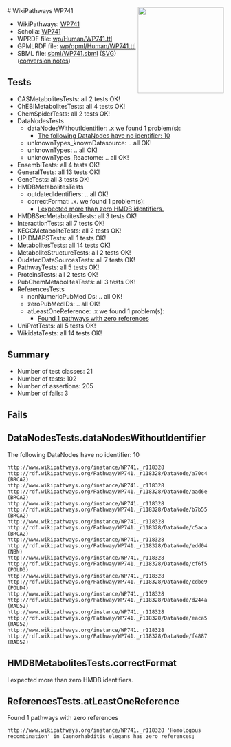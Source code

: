 <img style="float: right; width: 200px" src="../logo.png" />
# WikiPathways WP741

* WikiPathways: [WP741](https://identifiers.org/wikipathways:WP741)
* Scholia: [WP741](https://scholia.toolforge.org/wikipathways/WP741)
* WPRDF file: [wp/Human/WP741.ttl](../wp/Human/WP741.ttl)
* GPMLRDF file: [wp/gpml/Human/WP741.ttl](../wp/gpml/Human/WP741.ttl)
* SBML file: [sbml/WP741.sbml](../sbml/WP741.sbml) ([SVG](../sbml/WP741.svg)) ([conversion notes](../sbml/WP741.txt))

## Tests
* CASMetabolitesTests: all 2 tests OK!
* ChEBIMetabolitesTests: all 4 tests OK!
* ChemSpiderTests: all 2 tests OK!
* DataNodesTests
    * dataNodesWithoutIdentifier: .x we found 1 problem(s):
        * [The following DataNodes have no identifier: 10](#8792c490)
    * unknownTypes_knownDatasource: .. all OK!
    * unknownTypes: .. all OK!
    * unknownTypes_Reactome: .. all OK!
* EnsemblTests: all 4 tests OK!
* GeneralTests: all 13 tests OK!
* GeneTests: all 3 tests OK!
* HMDBMetabolitesTests
    * outdatedIdentifiers: .. all OK!
    * correctFormat: .x. we found 1 problem(s):
        * [I expected more than zero HMDB identifiers.](#ad154c1e)
* HMDBSecMetabolitesTests: all 3 tests OK!
* InteractionTests: all 7 tests OK!
* KEGGMetaboliteTests: all 2 tests OK!
* LIPIDMAPSTests: all 1 tests OK!
* MetabolitesTests: all 14 tests OK!
* MetaboliteStructureTests: all 2 tests OK!
* OudatedDataSourcesTests: all 7 tests OK!
* PathwayTests: all 5 tests OK!
* ProteinsTests: all 2 tests OK!
* PubChemMetabolitesTests: all 3 tests OK!
* ReferencesTests
    * nonNumericPubMedIDs: .. all OK!
    * zeroPubMedIDs: .. all OK!
    * atLeastOneReference: .x we found 1 problem(s):
        * [Found 1 pathways with zero references](#35eb778e)
* UniProtTests: all 5 tests OK!
* WikidataTests: all 14 tests OK!


## Summary

* Number of test classes: 21
* Number of tests: 102
* Number of assertions: 205
* Number of fails: 3

## Fails

<a name="8792c490" />

## DataNodesTests.dataNodesWithoutIdentifier

The following DataNodes have no identifier: 10
```
http://www.wikipathways.org/instance/WP741._r118328 http://rdf.wikipathways.org/Pathway/WP741._r118328/DataNode/a70c4 (BRCA2)
http://www.wikipathways.org/instance/WP741._r118328 http://rdf.wikipathways.org/Pathway/WP741._r118328/DataNode/aad6e (BRCA2)
http://www.wikipathways.org/instance/WP741._r118328 http://rdf.wikipathways.org/Pathway/WP741._r118328/DataNode/b7b55 (BRCA2)
http://www.wikipathways.org/instance/WP741._r118328 http://rdf.wikipathways.org/Pathway/WP741._r118328/DataNode/c5aca (BRCA2)
http://www.wikipathways.org/instance/WP741._r118328 http://rdf.wikipathways.org/Pathway/WP741._r118328/DataNode/edd04 (NBN)
http://www.wikipathways.org/instance/WP741._r118328 http://rdf.wikipathways.org/Pathway/WP741._r118328/DataNode/cf6f5 (POLD3)
http://www.wikipathways.org/instance/WP741._r118328 http://rdf.wikipathways.org/Pathway/WP741._r118328/DataNode/cdbe9 (POLD4)
http://www.wikipathways.org/instance/WP741._r118328 http://rdf.wikipathways.org/Pathway/WP741._r118328/DataNode/d244a (RAD52)
http://www.wikipathways.org/instance/WP741._r118328 http://rdf.wikipathways.org/Pathway/WP741._r118328/DataNode/eaca5 (RAD52)
http://www.wikipathways.org/instance/WP741._r118328 http://rdf.wikipathways.org/Pathway/WP741._r118328/DataNode/f4887 (RAD52)
```

<a name="ad154c1e" />

## HMDBMetabolitesTests.correctFormat

I expected more than zero HMDB identifiers.
<a name="35eb778e" />

## ReferencesTests.atLeastOneReference

Found 1 pathways with zero references
```
http://www.wikipathways.org/instance/WP741._r118328 'Homologous recombination' in Caenorhabditis elegans has zero references; 
```

